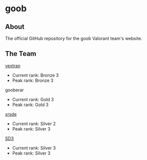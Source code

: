 # goob
## About
The official GitHub repository for the goob Valorant team's website.
## The Team
[vextran](https://youtube.com/@ykVextran)
- Current rank: Bronze 3
- Peak rank: Bronze 3

gooberar
- Current rank: Gold 3
- Peak rank: Gold 3

[xrsde](https://youtube.com/@xrsde)
- Current rank: Silver 2
- Peak rank: Silver 3

[SD3](https://youtube.com/@sd3roblox)
- Current rank: Silver 3
- Peak rank: Silver 3
